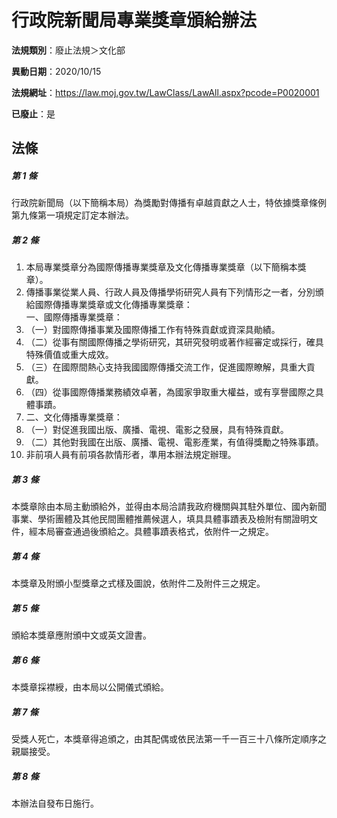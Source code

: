 # 行政院新聞局專業獎章頒給辦法

**法規類別**：廢止法規＞文化部

**異動日期**：2020/10/15  

**法規網址**：https://law.moj.gov.tw/LawClass/LawAll.aspx?pcode=P0020001

**已廢止**：是



## 法條
##### 第 1 條
行政院新聞局（以下簡稱本局）為獎勵對傳播有卓越貢獻之人士，特依據獎章條例第九條第一項規定訂定本辦法。

##### 第 2 條
1. 本局專業獎章分為國際傳播專業獎章及文化傳播專業獎章（以下簡稱本獎章）。
1. 傳播事業從業人員、行政人員及傳播學術研究人員有下列情形之一者，分別頒給國際傳播專業獎章或文化傳播專業獎章：  
一、國際傳播專業獎章：
1. （一）對國際傳播事業及國際傳播工作有特殊貢獻或資深具勛績。
1. （二）從事有關國際傳播之學術研究，其研究發明或著作經審定或採行，確具特殊價值或重大成效。
1. （三）在國際間熱心支持我國國際傳播交流工作，促進國際瞭解，具重大貢獻。
1. （四）從事國際傳播業務績效卓著，為國家爭取重大權益，或有享譽國際之具體事蹟。
1. 二、文化傳播專業獎章：
1. （一）對促進我國出版、廣播、電視、電影之發展，具有特殊貢獻。
1. （二）其他對我國在出版、廣播、電視、電影產業，有值得獎勵之特殊事蹟。
1. 非前項人員有前項各款情形者，準用本辦法規定辦理。

##### 第 3 條
本獎章除由本局主動頒給外，並得由本局洽請我政府機關與其駐外單位、國內新聞事業、學術團體及其他民間團體推薦候選人，填具具體事蹟表及檢附有關證明文件，經本局審查通過後頒給之。具體事蹟表格式，依附件一之規定。

##### 第 4 條
本獎章及附頒小型獎章之式樣及圖說，依附件二及附件三之規定。

##### 第 5 條
頒給本獎章應附頒中文或英文證書。

##### 第 6 條
本獎章採襟綬，由本局以公開儀式頒給。

##### 第 7 條
受獎人死亡，本獎章得追頒之，由其配偶或依民法第一千一百三十八條所定順序之親屬接受。

##### 第 8 條
本辦法自發布日施行。


